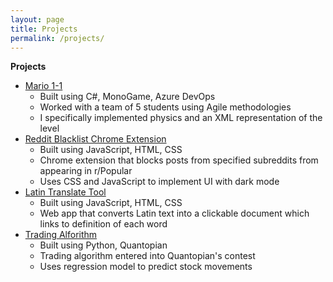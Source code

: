 ```yaml
---
layout: page
title: Projects
permalink: /projects/
---
```

**Projects**
- [Mario 1-1](https://ryanlodter.com/mario.html)
    - Built using C#, MonoGame, Azure DevOps
    - Worked with a team of 5 students using Agile methodologies
    - I specifically implemented physics and an XML representation of the level
- [Reddit Blacklist Chrome Extension](https://ryanlodter.com/blacklist-it.html)
    - Built using JavaScript, HTML, CSS
    - Chrome extension that blocks posts from specified subreddits from appearing in r/Popular
    - Uses CSS and JavaScript to implement UI with dark mode
- [Latin Translate Tool](https://ryanlodter.com/latin-translate-tool-project.html)
    - Built using JavaScript, HTML, CSS
    - Web app that converts Latin text into a clickable document which links to definition of each word
- [Trading Alforithm](https://ryanlodter.com/trading-project.html)
    - Built using Python, Quantopian
    - Trading algorithm entered into Quantopian's contest
    - Uses regression model to predict stock movements
